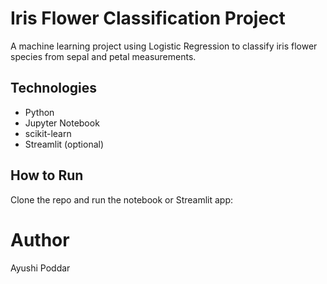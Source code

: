 # Iris Flower Classification Project

A machine learning project using Logistic Regression to classify iris flower species from sepal and petal measurements.

##  Technologies
- Python
- Jupyter Notebook
- scikit-learn
- Streamlit (optional)

##  How to Run
Clone the repo and run the notebook or Streamlit app:

# Author
Ayushi Poddar
